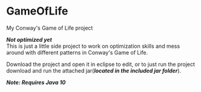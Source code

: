 # GameOfLife
My Conway's Game of Life project

***Not optimized yet***  
This is just a little side project to work on optimization skills and mess around with different patterns in Conway's Game of Life.

Download the project and open it in eclipse to edit, or to just run the project download and run the attached jar(***located in the included jar folder***).

***Note: Requires Java 10***